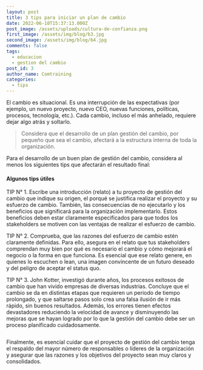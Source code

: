 ```yaml
---
layout: post
title: 3 tips para iniciar un plan de cambio
date: 2022-06-10T15:37:13.000Z
post_image: /assets/uploads/cultura-de-confianza.png
first_image: /assets/img/blog/b3.jpg
second_image: /assets/img/blog/b4.jpg
comments: false
tags:
  - educacion
  - gestion del cambio
post_id: 3
author_name: Comtraining
categories:
  - tips
---
```

<p>El cambio es situacional. Es una interrupción de las expectativas (por ejemplo, un nuevo proyecto, nuevo CEO, nuevas funciones, políticas, procesos, tecnología, etc.). Cada cambio, incluso el más anhelado, requiere dejar algo atrás y soltarlo.</p>
<blockquote>
    <p>Considera que el desarrollo de un plan gestión del cambio, por pequeño que sea el cambio, afectará a la estructura interna de toda la organización.</p>
</blockquote>
<p> Para el desarrollo de un buen plan de gestión del cambio, considera al menos los siguientes tips que afectarán el resultado final:</p>
<h4>Algunos tips útiles</h4>
<p>TIP N° 1. Escribe una introducción (relato) a tu proyecto de gestión del cambio que indique su origen, el porqué se justifica realizar el proyecto y su esfuerzo de cambio. También, las consecuencias de no ejecutarlo y los beneficios que significará para la organización implementarlo. Estos beneficios deben estar claramente especificados para que todos los stakeholders se motiven con las ventajas de realizar el esfuerzo de cambio.</p>

<p>TIP N° 2. Comprueba, que las razones del esfuerzo de cambio estén claramente definidas. Para ello, asegura en el relato que tus stakeholders comprendan muy bien por qué es necesario el cambio y cómo mejorará el negocio o la forma en que funciona. Es esencial que ese relato genere, en quienes lo escuchen o lean, una imagen convincente de un futuro deseado y del peligro de aceptar el status quo.</p>

<p>TIP N° 3. John Kotter, investigó durante años, los procesos exitosos de cambio que han vivido empresas de diversas industrias. Concluye que el cambio se da en distintas etapas que requieren un periodo de tiempo prolongado, y que saltarse pasos solo crea una falsa ilusión de ir más rápido, sin buenos resultados. Además, los errores tienen efectos devastadores reduciendo la velocidad de avance y disminuyendo las mejoras que se hayan logrado por lo que la gestión del cambio debe ser un proceso planificado cuidadosamente.</p>
<div class="img-blog left-blog-img">
  <img src="{{page.first_image | relative_url }}" alt="">
</div>
<div class="img-blog right-blog-img">
  <img src="{{page.second_image | relative_url }}" alt="">
</div>
<p>Finalmente, es esencial cuidar que el proyecto de gestión del cambio tenga el respaldo del mayor número de responsables o líderes de la organización y asegurar que las razones y los objetivos del proyecto sean muy claros y  consolidados.</p>